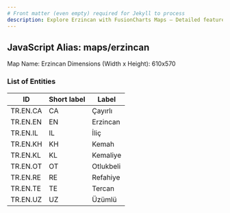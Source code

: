 ```yaml
---
# Front matter (even empty) required for Jekyll to process
description: Explore Erzincan with FusionCharts Maps – Detailed features for seamless integration. Try now & enhance your data visualization today! 
---
```


## JavaScript Alias: maps/erzincan

Map Name: Erzincan
Dimensions (Width x Height): 610x570





### List of Entities

ID | Short label | Label
---|---|---|
TR.EN.CA | CA | Çayırlı
TR.EN.EN | EN | Erzincan
TR.EN.IL | IL | İliç
TR.EN.KH | KH | Kemah		
TR.EN.KL | KL | Kemaliye
TR.EN.OT | OT | Otlukbeli
TR.EN.RE | RE | Refahiye
TR.EN.TE | TE | Tercan		
TR.EN.UZ | UZ | Üzümlü